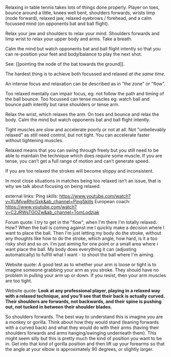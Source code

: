Relaxing in table tennis takes lots of things done properly.
Player on toes, bounce around a little, knees well bent, shoulders forwards, wrists limp (node forward), relaxed jaw, relaxed eyebrows / forehead, and a calm focussed mind (on opponents bat and ball flight).

Relax your jaw and shoulders to relax your mind. Shoulders forwards and limp wrist to relax your upper body and arms. Take a breath. 

Calm the mind but watch opponents bat and ball flight intently so that you can re-position your feet and body/balance to play the next shot.

See: [[pointing the node of the bat towards the ground]].

The hardest thing is to achieve both focussed and relaxed  _at the same time_.

An intense focus and relaxation can be described as in  "the zone" or "flow". 

Too relaxed mentally can impair focus, eg: not follow the path and timing of the ball bounce. Too focussed can tense muscles eg: watch ball and bounce path intently but raise shoulders or tense arm.  

Relax the wrist, which relaxes the arm. On toes and bounce and relax the body. Calm the mind but watch opponents bat and ball flight intently.  

Tight muscles are slow and accelerate poorly or not at all.
Not "unbelievably relaxed" as still need control, but not tight.
You can accelerate faster without tightening muscles.

Relaxed means that you can swing through freely but you still need to be able to maintain the technique which does require some muscle. If you are tense, you can’t get a full range of motion and can’t generate speed.

If you are too relaxed the strokes will become sloppy and inconsistent.

In most close situations in matches being too relaxed isn’t an issue, that is why we talk about focusing on being relaxed.

external links: 
Ping skills: https://www.youtube.com/watch?v=XUMywRhcGxk&ab_channel=PingSkills
European coach: https://www.youtube.com/watch?v=C2JRWsTGOZw&ab_channel=TomLodziak


Forum quote: I try to get in the "flow", when I'm there I'm totally relaxed. How? When the ball is coming against me I quickly make a decision where I want to place the ball. Then I'm just letting my body do the stroke, without any thoughts like how to do the stroke, which angle, how hard, is it a too risky shot and so on. I'm just aiming for one point or a small area where i want place the ball. My body does everything it can (adjusting automatically) to fulfill what I want - to shoot the ball where I'm aiming. 

Website quote: A good test as to whether your arm is loose or tight is to imagine someone grabbing your arm as you stroke. They should have no problem in pulling your arm up or down. If you resist, then your arm muscles are too tight.

Website quote: **Look at any professional player, playing in a relaxed way with a relaxed technique, and you’ll see that their back is actually curved. Their shoulders are forwards, not backwards, and their spine is pushing out, not tucked in between their shoulder blades.**

So shoulders forwards. The best way to understand this is imagine you are a monkey or gorilla. Think about how they would stand (leaning forwards with a curved back) and what they would do with their arms (having their shoulders forwards and arms hanging/swinging underneath them). This might seem silly but this is pretty much the kind of position you want to be in. Get into that kind of gorilla position and then lift up your forearms so that the angle at your elbow is approximately 90 degrees, or slightly larger. 